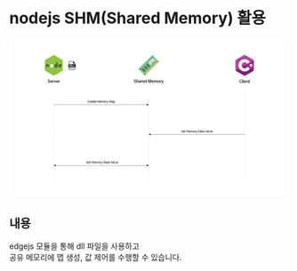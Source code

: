 <h1>nodejs SHM(Shared Memory) 활용</h1>
<img src="./Flow.png"/>

<h2>내용</h2>
<div>
  edgejs 모듈을 통해 dll 파일을 사용하고<br>
  공유 메모리에 맵 생성, 값 제어를 수행할 수 있습니다.
<div>
